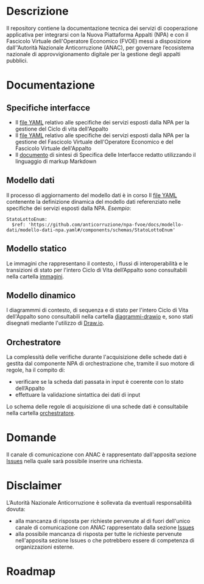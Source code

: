 # Descrizione
Il repository contiene la documentazione tecnica dei servizi di cooperazione applicativa per integrarsi con la Nuova Piattaforma Appalti (NPA) e con il Fascicolo Virtuale dell'Operatore Economico (FVOE) messi a disposizione dall'’Autorità Nazionale Anticorruzione (ANAC), per governare l’ecosistema nazionale di approvvigionamento digitale per la gestione degli appalti pubblici.

# Documentazione
## Specifiche interfacce
 - Il [file YAML](/npa-fvoe/docs/specifiche-interfacce/specifiche-servizi-appalto.yaml) relativo alle specifiche dei servizi esposti dalla NPA per la gestione del Ciclo di vita dell'Appalto
 - Il [file YAML](/npa-fvoe/docs/specifiche-interfacce/specifiche-servizi-fvoe-fva.yaml) relativo alle specifiche dei servizi esposti dalla NPA per la gestione del Fascicolo Virtuale dell'Operatore Economico e del Fascicolo Virtuale dell'Appalto
 - Il [documento](/npa-fvoe/docs/specifiche-interfacce/documento-specifiche-servizi-npa.md) di sintesi di Specifica delle Interfacce redatto utilizzando il linguaggio di markup Markdown

## Modello dati
Il processo di aggiornamento del modello dati è in corso
Il [file YAML](/npa-fvoe/docs/modello-dati/modello-dati-npa.yaml) contenente la definizione dinamica del modello dati referenziato nelle specifiche dei servizi esposti dalla NPA. *Esempio*:
 ```shell
 StatoLottoEnum:
   $ref: 'https://github.com/anticorruzione/npa-fvoe/docs/modello-dati/modello-dati-npa.yaml#/components/schemas/StatoLottoEnum'
 ```

## Modello statico
Le immagini che rappresentano il contesto, i flussi di interoperabilità e le transizioni di stato per l'intero Ciclo di Vita dell’Appalto sono
consultabili nella cartella [immagini](/npa-fvoe/docs/immagini/).

## Modello dinamico
I diagrammmi di contesto, di sequenza e di stato per l'intero Ciclo di Vita dell'Appalto sono consultabili nella cartella [diagrammi-drawio](/npa-fvoe/docs/diagrammi-drawio/) e, sono stati disegnati mediante l'utilizzo di [Draw.io](https://www.draw.io/).

## Orchestratore
La complessità delle verifiche durante l'acquisizione delle schede dati è gestita dal componente NPA di orchestrazione che, tramite il suo motore di regole, ha il compito di:
- verificare se la scheda dati passata in input è coerente con lo stato dell’Appalto
- effettuare la validazione sintattica dei dati di input

Lo schema delle regole di acquisizione di una schede dati è consultabile nella cartella [orchestratore](/npa-fvoe/docs/orchestratore/).

# Domande
Il canale di comunicazione con ANAC è rappresentato dall'apposita sezione [Issues](https://github.com/domaltomare/YAML/issues) nella quale sarà possibile inserire una richiesta.

# Disclaimer
L’Autorità Nazionale Anticorruzione è sollevata da eventuali responsabilità dovuta:
- alla mancanza di risposta per richieste pervenute al di fuori dell'unico canale di comunicazione con ANAC rappresentato dalla sezione [Issues](https://github.com/domaltomare/YAML/issues)
- alla possibile mancanza di risposta per tutte le richieste pervenute nell'apposita sezione Issues o che potrebbero essere di competenza di organizzazioni esterne.

# Roadmap

